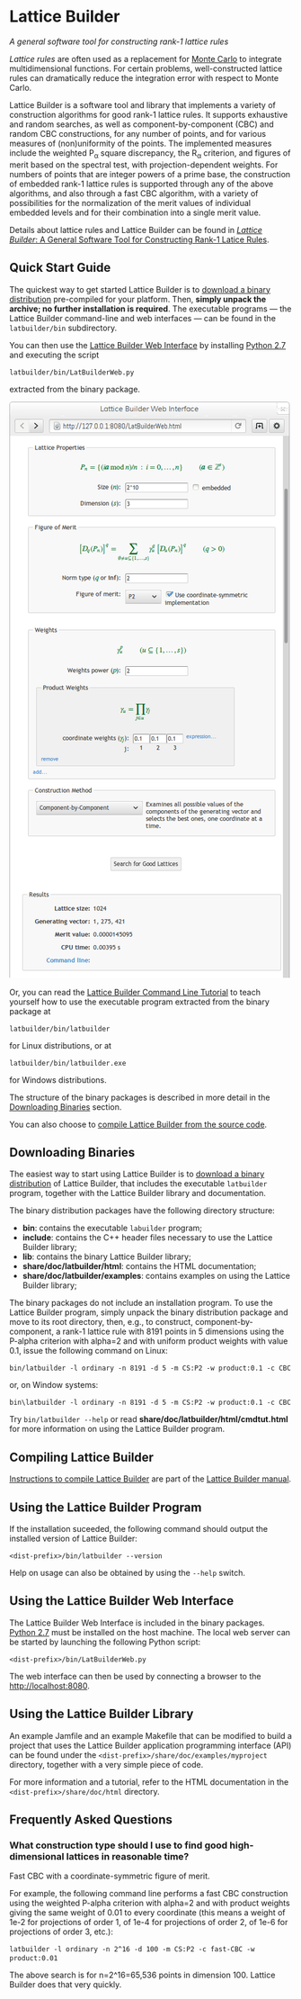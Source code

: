 # Lattice Builder
_A general software tool for constructing rank-1 lattice rules_

*Lattice rules* are often used as a replacement for [Monte
Carlo](http://en.wikipedia.org/wiki/Monte_Carlo_integration) to integrate
multidimensional functions.
For certain problems, well-constructed lattice rules can dramatically reduce the integration error with respect to Monte Carlo.

Lattice Builder is a software tool and library that implements a variety of
construction algorithms for good rank-1 lattice rules.
It supports exhaustive and random searches, as well as component-by-component
(CBC) and random CBC constructions, for any number of points, and for various
measures of (non)uniformity of the points.
The implemented measures include the weighted P<sub>α</sub> square discrepancy,
the R<sub>α</sub> criterion, and figures of merit based on the spectral test,
with projection-dependent weights.
For numbers of points that are integer powers of a prime base, the construction
of embedded rank-1 lattice rules is supported through any of the above
algorithms, and also through a fast CBC algorithm, with a variety of
possibilities for the normalization of the merit values of individual embedded
levels and for their combination into a single merit value.

Details about lattice rules and Lattice Builder can be found in
[*Lattice Builder*: A General Software Tool for Constructing Rank-1 Latice Rules](http://www.iro.umontreal.ca/~lecuyer/myftp/papers/latbuilder.pdf).


## Quick Start Guide

The quickest way to get started Lattice Builder is to [download a binary
distribution](http://simul.iro.umontreal.ca/latbuilder/bin)
pre-compiled for your platform.
Then, **simply unpack the archive; no further installation is required**.
The executable programs — the Lattice Builder command-line and web interfaces — can be found in the `latbuilder/bin` subdirectory.

You can then use the [Lattice Builder Web
Interface](http://simul.iro.umontreal.ca/latbuilder/doc/d8/d2d/webif.html)
by installing [Python 2.7](http://python.org/download/) and executing the script

	latbuilder/bin/LatBuilderWeb.py

extracted from the binary package.

![Screenshot](doc/screenshots/latbuilder-web-1.png "Screenshot")

Or, you can read the [Lattice Builder Command Line Tutorial](http://simul.iro.umontreal.ca/latbuilder/doc/d5/d56/cmdtut.html) to teach yourself how to use the executable program extracted from the binary package at

	latbuilder/bin/latbuilder

for Linux distributions, or at

	latbuilder/bin/latbuilder.exe

for Windows distributions.


The structure of the binary packages is described in more detail in the
[Downloading Binaries](#downloading-binaries) section.

You can also choose to
[compile Lattice Builder from the source code](http://simul.iro.umontreal.ca/latbuilder/doc/d2/df6/building.html).


## Downloading Binaries

The easiest way to start using Lattice Builder is to [download a binary
distribution](http://simul.iro.umontreal.ca/latbuilder/bin/) of Lattice
Builder, that includes the executable `latbuilder` program, together with
the Lattice Builder library and documentation.

The binary distribution packages have the following directory structure:

* **bin**: contains the executable `labuilder` program;
* **include**: contains the C++ header files necessary to use the Lattice
  Builder library;
* **lib**: contains the binary Lattice Builder library;
* **share/doc/latbuilder/html**: contains the HTML documentation;
* **share/doc/latbuilder/examples**: contains examples on using the Lattice
  Builder library;

The binary packages do not include an installation program.  To use the Lattice
Builder program, simply unpack the binary distribution package and move to its
root directory, then, e.g., to construct, component-by-component, a rank-1
lattice rule with 8191 points in 5 dimensions using the P-alpha criterion with
alpha=2 and with uniform product weights with value 0.1, issue the following
command on Linux:

	bin/latbuilder -l ordinary -n 8191 -d 5 -m CS:P2 -w product:0.1 -c CBC

or, on Window systems:

	bin\latbuilder -l ordinary -n 8191 -d 5 -m CS:P2 -w product:0.1 -c CBC

Try `bin/latbuilder --help` or read **share/doc/latbuilder/html/cmdtut.html**
for more information on using the Lattice Builder program.


## Compiling Lattice Builder

[Instructions to compile Lattice Builder](http://simul.iro.umontreal.ca/latbuilder/doc/d2/df6/building.html)
are part of the [Lattice Builder manual](http://simul.iro.umontreal.ca/latbuilder/doc/).


## Using the Lattice Builder Program

If the installation suceeded, the following command should output the installed 
version of Lattice Builder:

	<dist-prefix>/bin/latbuilder --version

Help on usage can also be obtained by using the `--help` switch.


## Using the Lattice Builder Web Interface

The Lattice Builder Web Interface is included in the binary packages.
[Python 2.7](http://python.org/download/) must be installed on the host machine.
The local web server can be started by launching the following Python script:

	<dist-prefix>/bin/LatBuilderWeb.py

The web interface can then be used by connecting a browser to the
[http://localhost:8080](http://localhost:8080/LatBuilderWeb.html).


## Using the Lattice Builder Library

An example Jamfile and an example Makefile that can be modified to build a
project that uses the Lattice Builder application programming interface (API)
can be found under the `<dist-prefix>/share/doc/examples/myproject` directory,
together with a very simple piece of code.

For more information and a tutorial, refer to the HTML documentation in the
`<dist-prefix>/share/doc/html` directory.


## Frequently Asked Questions

### What construction type should I use to find good high-dimensional lattices in reasonable time?

Fast CBC with a coordinate-symmetric figure of merit.

For example, the following command line performs a fast CBC construction using
the weighted P-alpha criterion with alpha=2 and with product weights giving
the same weight of 0.01 to every coordinate (this means a weight of 1e-2
for projections of order 1, of 1e-4 for projections of order 2, of 1e-6 for
projections of order 3, etc.):

	latbuilder -l ordinary -n 2^16 -d 100 -m CS:P2 -c fast-CBC -w product:0.01

The above search is for n=2^16=65,536 points in dimension 100.  Lattice Builder
does that very quickly.

